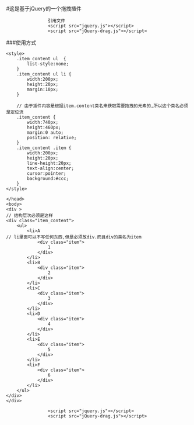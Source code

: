 #这是基于jQuery的一个拖拽插件

					引用文件
					<script src="jquery.js"></script>
					<script src="jQuery-drag.js"></script>

###使用方式

   	<style>
        .item_content ul  {
            list-style:none;
        }
        .item_content ul li {
            width:200px;
            height:20px;
            margin:10px;
        }

		// 由于插件内容是根据item.content类名来获取需要拖拽的元素的,所以这个类名必须是定位流
        .item_content {
            width:740px;
            height:460px;
            margin:0 auto;
            position: relative;
        }
        .item_content .item {
            width:200px;
            height:20px;
            line-height:20px;
            text-align:center;
            cursor:pointer;
            background:#ccc;
        }
    </style>

	</head>
	<body>
	<div >
	// 结构层次必须是这样
    <div class="item_content">
        <ul>
            <li>A 
	// li里面可以不写任何东西,但是必须放div.而且div的类名为item
                <div class="item">
                    1
                </div>
            </li>
            <li>B
                <div class="item">
                    2
                </div>
            </li>
            <li>C
                <div class="item">
                    3
                </div>
            </li>
            <li>D
                <div class="item">
                    4
                </div>
            </li>
            <li>E
                <div class="item">
                    5
                </div>
            </li>
            <li>F
                <div class="item">
                    6
                </div>
            </li>
        </ul>
    </div>
	</div>

					<script src="jquery.js"></script>
					<script src="jQuery-drag.js"></script>



